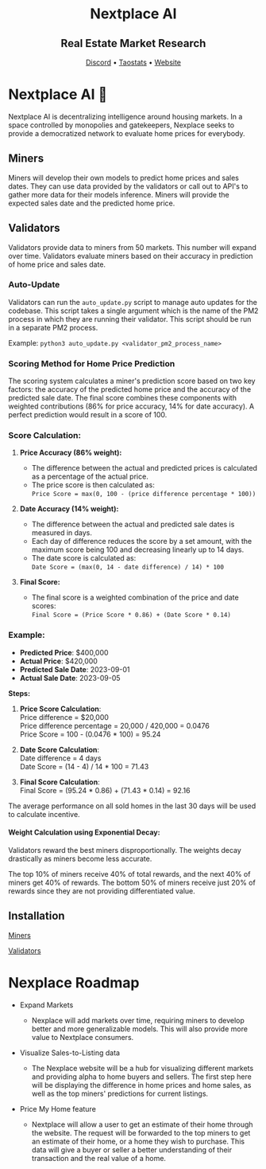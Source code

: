 <div align="center">

# **Nextplace AI** <!-- omit in toc -->

## Real Estate Market Research <!-- omit in toc -->

[Discord](https://discord.gg/xbRhw9jX) • [Taostats](https://taostats.io/subnets/48/metagraph) • [Website](https://nextplace.ai/)
</div>

# Nextplace AI 🏡

Nextplace AI is decentralizing intelligence around housing markets. In a space controlled by monopolies and gatekeepers,
Nexplace seeks to provide a democratized network to evaluate home prices for everybody.

## Miners

Miners will develop their own models to predict home prices and sales dates. They can use data provided by the
validators or call out to API's to gather more data for their models inference. Miners will provide the expected sales
date and the predicted home price.

## Validators

Validators provide data to miners from 50 markets. This number will expand over time. Validators evaluate miners based
on their accuracy in prediction of home price and sales date.

### Auto-Update

Validators can run the `auto_update.py` script to manage auto updates for the codebase. This script takes a single
argument which is the name of the PM2 process in which they are running their validator. This script should be run in a
separate PM2 process.

Example: `python3 auto_update.py <validator_pm2_process_name>`

### Scoring Method for Home Price Prediction

The scoring system calculates a miner's prediction score based on two key factors: the accuracy of the predicted home
price and the accuracy of the predicted sale date. The final score combines these components with weighted
contributions (86% for price accuracy, 14% for date accuracy). A perfect prediction would result in a score of 100.

### Score Calculation:

1. **Price Accuracy (86% weight):**
    - The difference between the actual and predicted prices is calculated as a percentage of the actual price.
    - The price score is then calculated as:  
      `Price Score = max(0, 100 - (price difference percentage * 100))`

2. **Date Accuracy (14% weight):**
    - The difference between the actual and predicted sale dates is measured in days.
    - Each day of difference reduces the score by a set amount, with the maximum score being 100 and decreasing linearly
      up to 14 days.
    - The date score is calculated as:  
      `Date Score = (max(0, 14 - date difference) / 14) * 100`

3. **Final Score:**
    - The final score is a weighted combination of the price and date scores:  
      `Final Score = (Price Score * 0.86) + (Date Score * 0.14)`

### Example:

- **Predicted Price**: \$400,000
- **Actual Price**: \$420,000
- **Predicted Sale Date**: 2023-09-01
- **Actual Sale Date**: 2023-09-05

**Steps:**

1. **Price Score Calculation**:  
   Price difference = \$20,000  
   Price difference percentage = 20,000 / 420,000 = 0.0476  
   Price Score = 100 - (0.0476 * 100) = 95.24

2. **Date Score Calculation**:  
   Date difference = 4 days  
   Date Score = (14 - 4) / 14 * 100 = 71.43

3. **Final Score Calculation**:  
   Final Score = (95.24 * 0.86) + (71.43 * 0.14) = 92.16

The average performance on all sold homes in the last 30 days will be used to calculate incentive.

#### Weight Calculation using Exponential Decay:

Validators reward the best miners disproportionally. The weights decay drastically as miners become less accurate.

The top 10% of miners receive 40% of total rewards, and the next 40% of miners get 40% of rewards. The bottom 50% of
miners receive just 20% of rewards since they are not providing differentiated value.

## Installation

[Miners](nextplace/miner/README.md)

[Validators](nextplace/validator/README.md)

# Nexplace Roadmap

- Expand Markets
    - Nexplace will add markets over time, requiring miners to develop better and more generalizable models. This will
      also provide more value to Nextplace consumers.

- Visualize Sales-to-Listing data
    - The Nexplace website will be a hub for visualizing different markets and providing alpha to home buyers and
      sellers. The first step here will be displaying the difference in home prices and home sales, as well as the top
      miners' predictions for current listings.

- Price My Home feature
    - Nextplace will allow a user to get an estimate of their home through the website. The request will be forwarded to
      the top miners to get an estimate of their home, or a home they wish to purchase. This data will give a buyer or
      seller a better understanding of their transaction and the real value of a home.